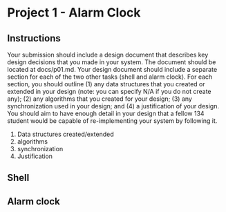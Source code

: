 # Project 1 - Alarm Clock

## Instructions
Your submission should include a design document that describes key design decisions that
you made in your system. The document should be located at docs/p01.md. Your design
document should include a separate section for each of the two other tasks (shell and alarm
clock). For each section, you should outline (1) any data structures that you created or
extended in your design (note: you can specify N/A if you do not create any); (2) any
algorithms that you created for your design; (3) any synchronization used in your design;
and (4) a justification of your design. You should aim to have enough detail in your design
that a fellow 134 student would be capable of re-implementing your system by following it.

1) Data structures created/extended
2) algorithms
3) synchronization
4) Justification

## Shell


## Alarm clock

